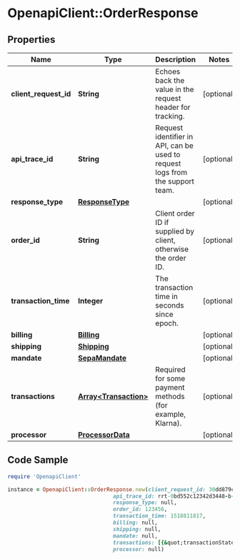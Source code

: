 # OpenapiClient::OrderResponse

## Properties

Name | Type | Description | Notes
------------ | ------------- | ------------- | -------------
**client_request_id** | **String** | Echoes back the value in the request header for tracking. | [optional] 
**api_trace_id** | **String** | Request identifier in API, can be used to request logs from the support team. | [optional] 
**response_type** | [**ResponseType**](ResponseType.md) |  | [optional] 
**order_id** | **String** | Client order ID if supplied by client, otherwise the order ID. | [optional] 
**transaction_time** | **Integer** | The transaction time in seconds since epoch. | [optional] 
**billing** | [**Billing**](Billing.md) |  | [optional] 
**shipping** | [**Shipping**](Shipping.md) |  | [optional] 
**mandate** | [**SepaMandate**](SepaMandate.md) |  | [optional] 
**transactions** | [**Array&lt;Transaction&gt;**](Transaction.md) | Required for some payment methods (for example, Klarna). | [optional] 
**processor** | [**ProcessorData**](ProcessorData.md) |  | [optional] 

## Code Sample

```ruby
require 'OpenapiClient'

instance = OpenapiClient::OrderResponse.new(client_request_id: 30dd879c-ee2f-11db-8314-0800200c9a66,
                                 api_trace_id: rrt-0bd552c12342d3448-b-ea-1142-12938318-7,
                                 response_type: null,
                                 order_id: 123456,
                                 transaction_time: 1518811817,
                                 billing: null,
                                 shipping: null,
                                 mandate: null,
                                 transactions: [{&quot;transactionState&quot;:&quot;AUTHORIZED&quot;,&quot;ipgTransactionId&quot;:&quot;838916029301&quot;,&quot;transactionType&quot;:&quot;SALE&quot;,&quot;transactionAmount&quot;:{&quot;total&quot;:10.24,&quot;currency&quot;:&quot;USD&quot;},&quot;storeId&quot;:&quot;1109959991&quot;}],
                                 processor: null)
```


